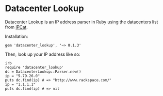 # Datacenter Lookup

Datacenter Lookup is an IP address parser in Ruby using the datacenters list from [IPCat](https://github.com/client9/ipcat).

Installation:

```
gem 'datacenter_lookup', '~> 0.1.3'
```

Then, look up your IP address like so:

```
irb
require 'datacenter_lookup'
dc = DatacenterLookup::Parser.new()
ip = "5.79.26.0"
puts dc.find(ip) # => "http://www.rackspace.com/"
ip = "1.1.1.1"
puts dc.find(ip) # => nil
```
